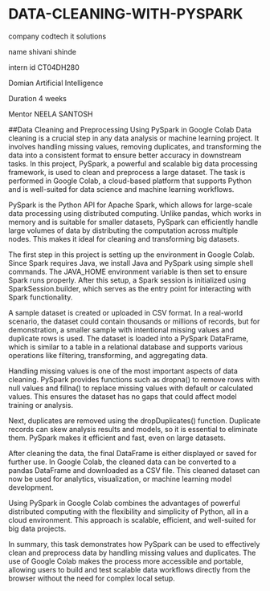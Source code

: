 # DATA-CLEANING-WITH-PYSPARK

company codtech it solutions

name shivani shinde

intern id CT04DH280

Domian Artificial Intelligence

Duration 4 weeks

Mentor NEELA SANTOSH

##Data Cleaning and Preprocessing Using PySpark in Google Colab
Data cleaning is a crucial step in any data analysis or machine learning project. It involves handling missing values, removing duplicates, and transforming the data into a consistent format to ensure better accuracy in downstream tasks. In this project, PySpark, a powerful and scalable big data processing framework, is used to clean and preprocess a large dataset. The task is performed in Google Colab, a cloud-based platform that supports Python and is well-suited for data science and machine learning workflows.

PySpark is the Python API for Apache Spark, which allows for large-scale data processing using distributed computing. Unlike pandas, which works in memory and is suitable for smaller datasets, PySpark can efficiently handle large volumes of data by distributing the computation across multiple nodes. This makes it ideal for cleaning and transforming big datasets.

The first step in this project is setting up the environment in Google Colab. Since Spark requires Java, we install Java and PySpark using simple shell commands. The JAVA_HOME environment variable is then set to ensure Spark runs properly. After this setup, a Spark session is initialized using SparkSession.builder, which serves as the entry point for interacting with Spark functionality.

A sample dataset is created or uploaded in CSV format. In a real-world scenario, the dataset could contain thousands or millions of records, but for demonstration, a smaller sample with intentional missing values and duplicate rows is used. The dataset is loaded into a PySpark DataFrame, which is similar to a table in a relational database and supports various operations like filtering, transforming, and aggregating data.

Handling missing values is one of the most important aspects of data cleaning. PySpark provides functions such as dropna() to remove rows with null values and fillna() to replace missing values with default or calculated values. This ensures the dataset has no gaps that could affect model training or analysis.

Next, duplicates are removed using the dropDuplicates() function. Duplicate records can skew analysis results and models, so it is essential to eliminate them. PySpark makes it efficient and fast, even on large datasets.

After cleaning the data, the final DataFrame is either displayed or saved for further use. In Google Colab, the cleaned data can be converted to a pandas DataFrame and downloaded as a CSV file. This cleaned dataset can now be used for analytics, visualization, or machine learning model development.

Using PySpark in Google Colab combines the advantages of powerful distributed computing with the flexibility and simplicity of Python, all in a cloud environment. This approach is scalable, efficient, and well-suited for big data projects.

In summary, this task demonstrates how PySpark can be used to effectively clean and preprocess data by handling missing values and duplicates. The use of Google Colab makes the process more accessible and portable, allowing users to build and test scalable data workflows directly from the browser without the need for complex local setup.


